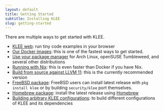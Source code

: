 ```yaml
---
layout: default
title: Getting Started
subtitle: Installing KLEE
slug: getting-started
---
```


There are multiple ways to get started with KLEE.

* [KLEE web](http://klee.doc.ic.ac.uk/): run tiny code examples in your browser
* [Our Docker images]({{site.baseurl}}/docker): this is one of the fastest ways to get started.
* [Use your package manager](https://repology.org/project/klee/versions) for Arch Linux, openSUSE Tumbleweed, and several other distributions
* [Running with Nix]({{site.baseurl}}/nix): this is even faster than Docker if you have Nix.
* [Build from source against LLVM 11]({{site.baseurl}}/build-llvm11): this is the currently recommended version
* [FreeBSD package](https://www.freshports.org/security/klee): FreeBSD users can install latest release with `pkg install klee` or by building `security/klee` port themselves.
* [Homebrew package]({{site.baseurl}}/install-brew): install the latest release using [Homebrew](https://brew.sh)
* [Building arbitrary KLEE configurations]({{site.baseurl}}/build-script): to build different configurations of KLEE and its dependencies

